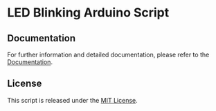 # LED Blinking Arduino Script

## Documentation

For further information and detailed documentation, please refer to the [Documentation](https://docs.arduinodenis.it/github/resources-arduino/arduino-projects/project-5-arduino).

## License

This script is released under the [MIT License](LICENSE).
